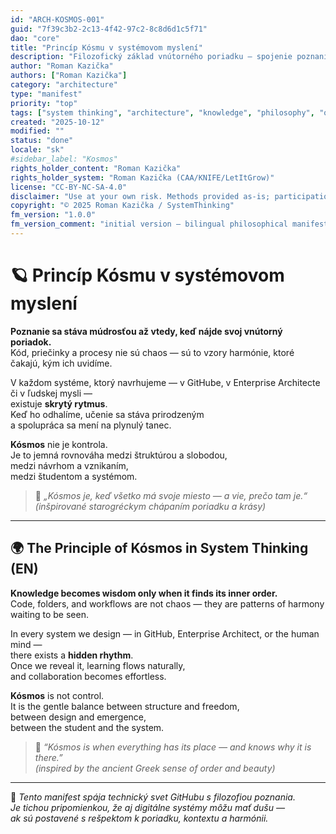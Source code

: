 ```yaml
---
id: "ARCH-KOSMOS-001"
guid: "7f39c3b2-2c13-4f42-97c2-8c8d6d1c5f71"
dao: "core"
title: "Princíp Kósmu v systémovom myslení"
description: "Filozofický základ vnútorného poriadku – spojenie poznania, štruktúry a harmónie v systémoch."
author: "Roman Kazička"
authors: ["Roman Kazička"]
category: "architecture"
type: "manifest"
priority: "top"
tags: ["system thinking", "architecture", "knowledge", "philosophy", "order", "kosmos"]
created: "2025-10-12"
modified: ""
status: "done"
locale: "sk"
#sidebar_label: "Kosmos"
rights_holder_content: "Roman Kazička"
rights_holder_system: "Roman Kazička (CAA/KNIFE/LetItGrow)"
license: "CC-BY-NC-SA-4.0"
disclaimer: "Use at your own risk. Methods provided as-is; participation is voluntary and context-aware."
copyright: "© 2025 Roman Kazička / SystemThinking"
fm_version: "1.0.0"
fm_version_comment: "initial version – bilingual philosophical manifest"
---
```


# 🪐 Princíp Kósmu v systémovom myslení

**Poznanie sa stáva múdrosťou až vtedy, keď nájde svoj vnútorný poriadok.**  
Kód, priečinky a procesy nie sú chaos — sú to vzory harmónie, ktoré čakajú, kým ich uvidíme.  

V každom systéme, ktorý navrhujeme — v GitHube, v Enterprise Architecte či v ľudskej mysli —  
existuje **skrytý rytmus**.  
Keď ho odhalíme, učenie sa stáva prirodzeným  
a spolupráca sa mení na plynulý tanec.  

**Kósmos** nie je kontrola.  
Je to jemná rovnováha medzi štruktúrou a slobodou,  
medzi návrhom a vznikaním,  
medzi študentom a systémom.  

> 🔹 *„Kósmos je, keď všetko má svoje miesto — a vie, prečo tam je.“*  
> *(inšpirované starogréckym chápaním poriadku a krásy)*  

---

## 🌍 The Principle of Kósmos in System Thinking (EN)

**Knowledge becomes wisdom only when it finds its inner order.**  
Code, folders, and workflows are not chaos — they are patterns of harmony waiting to be seen.  

In every system we design — in GitHub, Enterprise Architect, or the human mind —  
there exists a **hidden rhythm**.  
Once we reveal it, learning flows naturally,  
and collaboration becomes effortless.  

**Kósmos** is not control.  
It is the gentle balance between structure and freedom,  
between design and emergence,  
between the student and the system.  

> 🔹 *“Kósmos is when everything has its place — and knows why it is there.”*  
> *(inspired by the ancient Greek sense of order and beauty)*  

---

🧭 *Tento manifest spája technický svet GitHubu s filozofiou poznania.  
Je tichou pripomienkou, že aj digitálne systémy môžu mať dušu —  
ak sú postavené s rešpektom k poriadku, kontextu a harmónii.*  